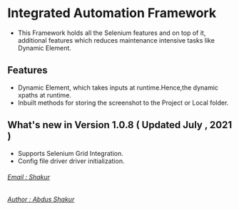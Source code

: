 # Integrated Automation Framework

- This Framework holds all the Selenium features and on top of it, additional features which reduces maintenance intensive tasks like Dynamic Element.

## Features

- Dynamic Element, which takes inputs at runtime.Hence,the dynamic xpaths at runtime.
- Inbuilt methods for storing the screenshot to the Project or Local folder.

## What's new in Version 1.0.8 ( Updated July , 2021 )

- Supports Selenium Grid Integration.
- Config file driver driver initialization.

###### [Email : Shakur](mailto://abdusshakurt@gmail.com)
###### [Author : Abdus Shakur](https://abdus-shakur.github.io/profile?redirect=test)


